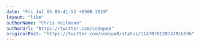```yaml
---
date: "Fri Jul 05 09:41:52 +0000 2019"
layout: "like"
authorName: "Chris Heilmann"
authorUrl: "https://twitter.com/codepo8"
originalPost: "https://twitter.com/codepo8/status/1147078128742916096"
---
```

